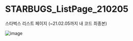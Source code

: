 # STARBUGS_ListPage_210205
스타벅스 리스트 페이지 (~21.02.05까지 내 코드 최종본)

![image](https://user-images.githubusercontent.com/69146527/106188713-a5fd1400-61ea-11eb-93b3-cbe1fd3b78c5.png)
